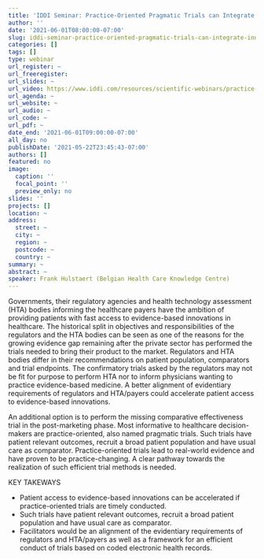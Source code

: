```yaml
---
title: 'IDDI Seminar: Practice-Oriented Pragmatic Trials can Integrate Innovations More Rapidly in Evidence-Based Medicine'
author: ''
date: '2021-06-01T08:00:00-07:00'
slug: iddi-seminar-practice-oriented-pragmatic-trials-can-integrate-innovations-more-rapidly-in-evidence-based-medicine
categories: []
tags: []
type: webinar
url_register: ~
url_freeregister: 
url_slides: ~
url_video: https://www.iddi.com/resources/scientific-webinars/practice-oriented-pragmatic-trials-can-integrate-innovations-more-rapidly-in-evidence-based-medicine/
url_agenda: ~
url_website: ~
url_audio: ~
url_code: ~
url_pdf: ~
date_end: '2021-06-01T09:00:00-07:00'
all_day: no
publishDate: '2021-05-22T23:45:43-07:00'
authors: []
featured: no
image:
  caption: ''
  focal_point: ''
  preview_only: no
slides: ''
projects: []
location: ~
address:
  street: ~
  city: ~
  region: ~
  postcode: ~
  country: ~
summary: ~
abstract: ~
speaker: Frank Hulstaert (Belgian Health Care Knowledge Centre)
---
```

<!--more-->
Governments, their regulatory agencies and health technology assessment (HTA) bodies informing the healthcare payers have the ambition of providing patients with fast access to evidence-based innovations in healthcare. The historical split in objectives and responsibilities of the regulators and the HTA bodies can be seen as one of the reasons for the growing evidence gap remaining after the private sector has performed the trials needed to bring their product to the market. Regulators and HTA bodies differ in their recommendations on patient population, comparators and trial endpoints. The confirmatory trials asked by the regulators may not be fit for purpose to perform HTA nor to inform physicians wanting to practice evidence-based medicine. A better alignment of evidentiary requirements of regulators and HTA/payers could accelerate patient access to evidence-based innovations.  

An additional option is to perform the missing comparative effectiveness trial in the post-marketing phase. Most informative to healthcare decision-makers are practice-oriented, also named pragmatic trials. Such trials have patient relevant outcomes, recruit a broad patient population and have usual care as comparator. Practice-oriented trials lead to real-world evidence and have proven to be practice-changing. A clear pathway towards the realization of such efficient trial methods is needed.  

KEY TAKEWAYS   
- Patient access to evidence-based innovations can be accelerated if practice-oriented trials are timely conducted.  
- Such trials have patient relevant outcomes, recruit a broad patient population and have usual care as comparator.  
- Facilitators would be an alignment of the evidentiary requirements of regulators and HTA/payers as well as a framework for an efficient conduct of trials based on coded electronic health records.  
